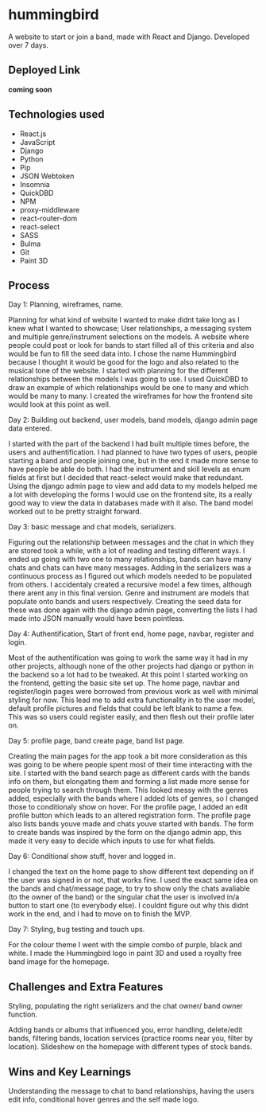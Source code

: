 # hummingbird

A website to start or join a band, made with React and Django. Developed over 7 days.

## Deployed Link

**coming soon**

## Technologies used

- React.js
- JavaScript
- Django
- Python
- Pip
- JSON Webtoken
- Insomnia
- QuickDBD
- NPM
- proxy-middleware
- react-router-dom
- react-select
- SASS
- Bulma
- Git
- Paint 3D

## Process

Day 1: Planning, wireframes, name.

Planning for what kind of website I wanted to make didnt take long as I knew what I wanted to showcase; User relationships, a messaging system and multiple genre/instrument selections on the models. A website where people could post or look for bands to start filled all of this criteria and also would be fun to fill the seed data into. I chose the name Hummingbird because I thought it would be good for the logo and also related to the musical tone of the website. I started with planning for the different relationships between the models I was going to use. I used QuickDBD to draw an example of which relationships would be one to many and which would be many to many. I created the wireframes for how the frontend site would look at this point as well.

Day 2: Building out backend, user models, band models, django admin page data entered.

I started with the part of the backend I had built multiple times before, the users and authentification. I had planned to have two types of users, people starting a band and people joining one, but in the end it made more sense to have people be able do both. I had the instrument and skill levels as enum fields at first but I decided that react-select would make that redundant. Using the django admin page to view and add data to my models helped me a lot with developing the forms I would use on the frontend site, its a really good way to view the data in databases made with it also. The band model worked out to be pretty straight forward.

Day 3: basic message and chat models, serializers.

Figuring out the relationship between messages and the chat in which they are stored took a while, with a lot of reading and testing different ways. I ended up going with two one to many relationships, bands can have many chats and chats can have many messages. Adding in the serializers was a continuous process as I figured out which models needed to be populated from others. I accidentaly created a recursive model a few times, although there arent any in this final version. Genre and instrument are models that populate onto bands and users respectively. Creating the seed data for these was done again with the django admin page, converting the lists I had made into JSON manually would have been pointless.

Day 4: Authentification, Start of front end, home page, navbar, register and login.

Most of the authentification was going to work the same way it had in my other projects, although none of the other projects had django or python in the backend so a lot had to be tweaked. At this point I started working on the frontend, getting the basic site set up. The home page, navbar and register/login pages were borrowed from previous work as well with minimal styling for now. This lead me to add extra functionality in to the user model, default profile pictures and fields that could be left blank to name a few. This was so users could register easily, and then flesh out their profile later on.

Day 5: profile page, band create page, band list page.

Creating the main pages for the app took a bit more consideration as this was going to be where people spent most of their time interacting with the site. I started with the band search page as different cards with the bands info on them, but elongating them and forming a list made more sense for people trying to search through them. This looked messy with the genres added, especially with the bands where I added lots of genres, so I changed those to conditionaly show on hover. For the profile page, I added an edit profile button which leads to an altered registration form. The profile page also lists bands youve made and chats youve started with bands. The form to create bands was inspired by the form on the django admin app, this made it very easy to decide which inputs to use for what fields.

Day 6: Conditional show stuff, hover and logged in.

I changed the text on the home page to show different text depending on if the user was signed in or not, that works fine. I used the exact same idea on the bands and chat/message page, to try to show only the chats avaliable (to the owner of the band) or the singular chat the user is involved in/a button to start one (to everybody else). I couldnt figure out why this didnt work in the end, and I had to move on to finish the MVP.

Day 7: Styling, bug testing and touch ups.

For the colour theme I went with the simple combo of purple, black and white. I made the Hummingbird logo in paint 3D and used a royalty free band image for the homepage.

## Challenges and Extra Features

Styling, populating the right serializers and the chat owner/ band owner function.

Adding bands or albums that influenced you, error handling, delete/edit bands, filtering bands, location services (practice rooms near you, filter by location). Slideshow on the homepage with different types of stock bands.

## Wins and Key Learnings

Understanding the message to chat to band relationships, having the users edit info, conditional hover genres and the self made logo.
